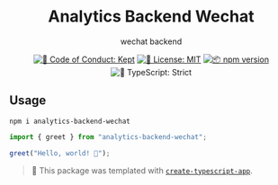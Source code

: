 <h1 align="center">Analytics Backend Wechat</h1>

<p align="center">wechat backend</p>

<p align="center">
	<a href="https://github.com/sb-child-private-UJ5N8BYo/analytics-backend-wechat/blob/main/.github/CODE_OF_CONDUCT.md" target="_blank"><img alt="🤝 Code of Conduct: Kept" src="https://img.shields.io/badge/%F0%9F%A4%9D_code_of_conduct-kept-21bb42" /></a>
	<a href="https://github.com/sb-child-private-UJ5N8BYo/analytics-backend-wechat/blob/main/LICENSE.md" target="_blank"><img alt="📝 License: MIT" src="https://img.shields.io/badge/%F0%9F%93%9D_license-MIT-21bb42.svg"></a>
	<a href="http://npmjs.com/package/analytics-backend-wechat"><img alt="📦 npm version" src="https://img.shields.io/npm/v/analytics-backend-wechat?color=21bb42&label=%F0%9F%93%A6%20npm" /></a>
	<img alt="💪 TypeScript: Strict" src="https://img.shields.io/badge/%F0%9F%92%AA_typescript-strict-21bb42.svg" />
</p>

## Usage

```shell
npm i analytics-backend-wechat
```

```ts
import { greet } from "analytics-backend-wechat";

greet("Hello, world! 💖");
```

<!-- You can remove this notice if you don't want it 🙂 no worries! -->

> 💙 This package was templated with [`create-typescript-app`](https://github.com/JoshuaKGoldberg/create-typescript-app).
